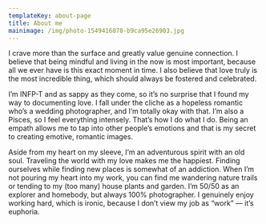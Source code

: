 ```yaml
---
templateKey: about-page
title: About me
mainimage: /img/photo-1549416878-b9ca95e26903.jpg
---
```

I crave more than the surface and greatly value genuine connection. I believe that being mindful and living in the now is most important, because all we ever have is this exact moment in time. I also believe that love truly is the most incredible thing, which should always be fostered and celebrated. 



I’m INFP-T and as sappy as they come, so it’s no surprise that I found my way to documenting love. I fall under the cliche as a hopeless romantic who’s a wedding photographer, and I’m totally okay with that. I’m also a Pisces, so I feel everything intensely. That’s how I do what I do. Being an empath allows me to tap into other people’s emotions and that is my secret to creating emotive, romantic images.



Aside from my heart on my sleeve, I’m an adventurous spirit with an old soul. Traveling the world with my love makes me the happiest. Finding ourselves while finding new places is somewhat of an addiction. When I’m not pouring my heart into my work, you can find me wandering nature trails or tending to my (too many) house plants and garden. I’m 50/50 as an explorer and homebody, but always 100% photographer. I genuinely enjoy working hard, which is ironic, because I don’t view my job as “work” — it’s euphoria.
